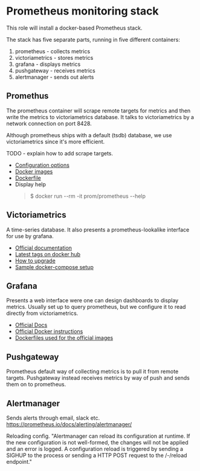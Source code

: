 # Prometheus monitoring stack

This role will install a docker-based Prometheus stack.

The stack has five separate parts, running in five different containers:
1. prometheus - collects metrics
2. victoriametrics - stores metrics
3. grafana - displays metrics
4. pushgateway - receives metrics
5. alertmanager - sends out alerts



## Promethus

The prometheus container will scrape remote targets for metrics and then write
the metrics to victoriametrics database. It talks to victoriametrics by a
network connection on port 8428.

Although prometheus ships with a default (tsdb) database, we use
victoriametrics since it's more efficient.

TODO - explain how to add scrape targets.

+ [Configuration options](https://prometheus.io/docs/prometheus/latest/configuration/configuration/)
+ [Docker images](https://hub.docker.com/r/prom/prometheus)
+ [Dockerfile](https://github.com/prometheus/prometheus/blob/master/Dockerfile)
+ Display help
  > $ docker run --rm -it prom/prometheus --help



## Victoriametrics

A time-series database. It also presents a prometheus-lookalike interface for
use by grafana.


+ [Official documentation](https://victoriametrics.github.io/)
+ [Latest tags on docker hub](https://hub.docker.com/r/victoriametrics/victoria-metrics/tags)
+ [How to upgrade](https://victoriametrics.github.io/#how-to-upgrade-victoriametrics)
+ [Sample docker-compose setup](https://github.com/VictoriaMetrics/VictoriaMetrics/tree/master/deployment/docker)



## Grafana

Presents a web interface were one can design dashboards to display
metrics. Usually set up to query prometheus, but we configure it to read
directly from victoriametrics.

+ [Official Docs](https://grafana.com/docs/grafana/latest/)
+ [Official Docker instructions](https://grafana.com/docs/grafana/latest/installation/docker/)
+ [Dockerfiles used for the official images](https://github.com/grafana/grafana/tree/master/packaging/docker)


## Pushgateway

Prometheus default way of collecting metrics is to pull it from remote targets. Pushgateway instead receives metrics by way of push and sends them on to prometheus.



## Alertmanager

Sends alerts through email, slack etc.
https://prometheus.io/docs/alerting/alertmanager/

Reloading config.
"Alertmanager can reload its configuration at runtime. If the new configuration
is not well-formed, the changes will not be applied and an error is logged. A
configuration reload is triggered by sending a SIGHUP to the process or sending
a HTTP POST request to the /-/reload endpoint."
